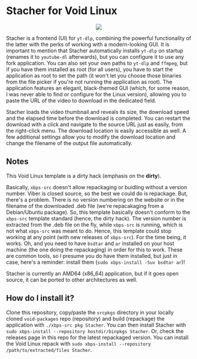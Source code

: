 # Stacher for Void Linux

<p align="center"><img src="https://codeberg.org/th0razin3/vur/raw/branch/main/srcpkgs/Stacher/Stacher.png"></p>

Stacher is a frontend (UI) for `yt-dlp`, combining the powerful functionality of the latter with the perks of working with a modern-looking GUI. It is important to mention that Stacher automatically installs `yt-dlp` on startup (renames it to `youtube-dl` afterwards), but you can configure it to use any fork application. You can also set your own paths to `yt-dlp` and `ffmpeg`, but if you have them installed as root (for all users), you have to start the application as root to set the path (it won't let you choose those binaries from the file picker if you're not running the application as root). The application features an elegant, black-themed GUI (which, for some reason, I was never able to find or configure for the Linux version), allowing you to paste the URL of the video to download in the dedicated field.

Stacher loads the video thumbnail and reveals its size, the download speed and the elapsed time before the download is completed. You can restart the download with a click and navigate to the source URL just as easily, from the right-click menu. The download location is easily accessible as well. A few additional settings allow you to modify the download location and change the filename of the output file automatically.

## Notes

This Void Linux template is a dirty hack (emphasis on the **dirty**).

Basically, `xbps-src` doesn't allow repackaging or buidling without a version number. Viber is closed source, so the best we could do is repackage. But, there's a problem. There is no version numbering on the website or in the filename of the downloaded .deb file (we're repacakaging from a Debian/Ubuntu package). So, this template basically doesn't conform to the `xbps-src` template standard (hence, the dirty hack). The version number is extracted from the .deb file on the fly, while `xbps-src` is running, which is not what `xbps-src` was meant to do. Hence, this template could stop working at any point (with new releases of `xbps-src`). For the time being, it works. Oh, and you need to have `bsdtar` and `ar` installed on your host machine (the one doing the repackaging) in order for this to work. These are common tools, so I presume you do have them installed, but just in case, here's a reminder: install them (`sudo xbps-install -Suv bsdtar ar`)!

Stacher is currently an AMD64 (x86_64) application, but if it goes open source, it can be ported to other architectures as well.

## How do I install it?

Clone this repository, copy/paste the `srcpkgs` directory in your locally cloned `void-packages` repo (repository) and build (repackage) the application with `./xbps-src pkg Stacher`. You can then install Stacher with `sudo xbps-install --repository hostdir/binpkgs Stacher`. Or, check the releases page in this repo for the latest repackaged version. You can install the Void Linux repack with `sudo xbps-install --repository /path/to/extracted/files Stacher`.